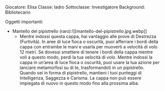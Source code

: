 Giocatore: Elisa
Classe: ladro
Sottoclasse: Investigatore
Background: Bibliotecario

Oggetti importanti:

- Mantello del pipistrello (raro):![[mantello-del-pipistrello.jpg.webp]]
	- Mentre indossi questa cappa, hai vantaggio alle prove di Destrezza (Furtività). In aree di luce fioca o oscurità, puoi afferrare i bordi della cappa con entrambe le mani e usarla per muoverti a velocità di volo 12 metri. Se dovessi smettere di tenere i bordi della cappa mentre voli a questo modo, perdi la tua velocità di volo.  Mentre indossi la cappa in un’area di luce fioca o oscurità, puoi usare la tua azione per lanciare metamorfosi su di te, trasformandoti in un pipistrello. Quando sei in forma di pipistrello, mantieni i tuoi punteggi di Intelligenza, Saggezza e Carisma. La cappa non può essere impiegata di nuovo in questo modo fino alla prossima alba.
	